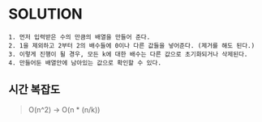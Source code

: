 # SOLUTION

    1. 먼저 입력받은 수의 만큼의 배열을 만들어 준다.
    2. 1을 제외하고 2부터 2의 배수들에 0이나 다른 값들을 넣어준다. (제거를 해도 된다.)
    3. 이렇게 진행이 될 경우, 모든 k에 대한 배수는 다른 값으로 초기화되거나 삭제된다.
    4. 만들어둔 배열안에 남아있는 값으로 확인할 수 있다. 

## 시간 복잡도

> O(n^2) → O(n * (n/k))
